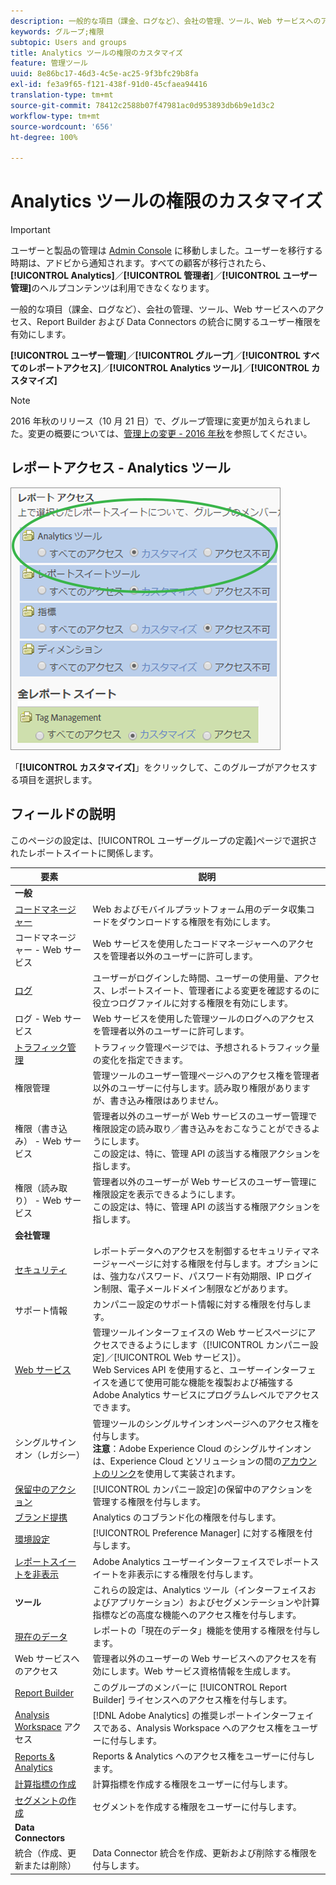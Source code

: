 ```yaml
---
description: 一般的な項目（課金、ログなど）、会社の管理、ツール、Web サービスへのアクセス、Report Builder および Data Connectors の統合に関するユーザー権限を有効にします。
keywords: グループ;権限
subtopic: Users and groups
title: Analytics ツールの権限のカスタマイズ
feature: 管理ツール
uuid: 8e86bc17-46d3-4c5e-ac25-9f3bfc29b8fa
exl-id: fe3a9f65-f121-438f-91d0-45cfaea94416
translation-type: tm+mt
source-git-commit: 78412c2588b07f47981ac0d953893db6b9e1d3c2
workflow-type: tm+mt
source-wordcount: '656'
ht-degree: 100%

---
```


# Analytics ツールの権限のカスタマイズ

>[!IMPORTANT]
>
>ユーザーと製品の管理は [Admin Console](https://helpx.adobe.com/jp/enterprise/using/admin-console.html) に移動しました。ユーザーを移行する時期は、アドビから通知されます。すべての顧客が移行されたら、**[!UICONTROL Analytics]**／**[!UICONTROL 管理者]**／**[!UICONTROL ユーザー管理]**&#x200B;のヘルプコンテンツは利用できなくなります。

一般的な項目（課金、ログなど）、会社の管理、ツール、Web サービスへのアクセス、Report Builder および Data Connectors の統合に関するユーザー権限を有効にします。

**[!UICONTROL ユーザー管理]**／**[!UICONTROL グループ]**／**[!UICONTROL すべてのレポートアクセス]**／**[!UICONTROL Analytics ツール]**／**[!UICONTROL カスタマイズ]**

>[!NOTE]
>
>2016 年秋のリリース（10 月 21 日）で、グループ管理に変更が加えられました。変更の概要については、[管理上の変更 - 2016 年秋](/help/admin/user-management2/c-user-management/permissions-changes.md)を参照してください。

## レポートアクセス - Analytics ツール

![](assets/report-access-analytics-tools.png)

「**[!UICONTROL カスタマイズ]**」をクリックして、このグループがアクセスする項目を選択します。

## フィールドの説明

このページの設定は、[!UICONTROL ユーザーグループの定義]ページで選択されたレポートスイートに関係します。

| 要素 | 説明 |
|--- |--- |
| **一般** |  |
| [コードマネージャー](/help/admin/admin/code-manager-admin.md) | Web およびモバイルプラットフォーム用のデータ収集コードをダウンロードする権限を有効にします。 |
| コードマネージャー - Web サービス | Web サービスを使用したコードマネージャーへのアクセスを管理者以外のユーザーに許可します。 |
| [ログ](/help/admin/admin/logs.md) | ユーザーがログインした時間、ユーザーの使用量、アクセス、レポートスイート、管理者による変更を確認するのに役立つログファイルに対する権限を有効にします。 |
| ログ - Web サービス | Web サービスを使用した管理ツールのログへのアクセスを管理者以外のユーザーに許可します。 |
| [トラフィック管理](/help/admin/c-traffic-management/traffic-management.md) | トラフィック管理ページでは、予想されるトラフィック量の変化を指定できます。 |
| 権限管理 | 管理ツールのユーザー管理ページへのアクセス権を管理者以外のユーザーに付与します。読み取り権限がありますが、書き込み権限はありません。 |
| 権限（書き込み） - Web サービス | 管理者以外のユーザーが Web サービスのユーザー管理で権限設定の読み取り／書き込みをおこなうことができるようにします。<br>この設定は、特に、管理 API の該当する権限アクションを指します。 |
| 権限（読み取り） - Web サービス | 管理者以外のユーザーが Web サービスのユーザー管理に権限設定を表示できるようにします。<br>この設定は、特に、管理 API の該当する権限アクションを指します。 |
| **会社管理** |  |
| [セキュリティ](/help/admin/company/security-manager.md) | レポートデータへのアクセスを制御するセキュリティマネージャーページに対する権限を付与します。オプションには、強力なパスワード、パスワード有効期限、IP ログイン制限、電子メールドメイン制限などがあります。 |
| サポート情報 | カンパニー設定のサポート情報に対する権限を付与します。 |
| [Web サービス](/help/admin/company/web-services-admin.md) | 管理ツールインターフェイスの Web サービスページにアクセスできるようにします（[!UICONTROL カンパニー設定]／[!UICONTROL Web サービス]）。<br>Web Services API を使用すると、ユーザーインターフェイスを通じて使用可能な機能を複製および補強する Adobe Analytics サービスにプログラムレベルでアクセスできます。 |
| シングルサインオン（レガシー） | 管理ツールのシングルサインオンページへのアクセス権を付与します。<br>**注意**：Adobe Experience Cloud のシングルサインオンは、Experience Cloud とソリューションの間の[アカウントのリンク](https://docs.adobe.com/content/help/ja-JP/core-services/interface/manage-users-and-products/organizations.html)を使用して実装されます。 |
| [保留中のアクション](/help/admin/company/pending-actions-admin.md) | [!UICONTROL カンパニー設定]の保留中のアクションを管理する権限を付与します。 |
| [ブランド提携](/help/admin/company/co-branding-admin.md) | Analytics のコブランド化の権限を付与します。 |
| [環境設定](/help/admin/admin/preferences-manager.md) | [!UICONTROL Preference Manager] に対する権限を付与します。 |
| [レポートスイートを非表示](/help/admin/company/c-hide-report-suites.md) | Adobe Analytics ユーザーインターフェイスでレポートスイートを非表示にする権限を付与します。 |
| **ツール** | これらの設定は、Analytics ツール（インターフェイスおよびアプリケーション）およびセグメンテーションや計算指標などの高度な機能へのアクセス権を付与します。 |
| [現在のデータ](https://docs.adobe.com/content/help/ja-JP/analytics/analyze/reports-analytics/current-data.html) | レポートの「現在のデータ」機能を使用する権限を付与します。 |
| Web サービスへのアクセス | 管理者以外のユーザーの Web サービスへのアクセスを有効にします。Web サービス資格情報を生成します。 |
| [Report Builder](https://docs.adobe.com/content/help/ja-JP/analytics/analyze/report-builder/report-builder-setup/t-install-arb.html) | このグループのメンバーに [!UICONTROL Report Builder] ライセンスへのアクセス権を付与します。 |
| [Analysis Workspace](https://docs.adobe.com/content/help/ja-JP/analytics/analyze/analysis-workspace/home.html) アクセス | [!DNL Adobe Analytics] の推奨レポートインターフェイスである、Analysis Workspace へのアクセス権をユーザーに付与します。 |
| [Reports &amp; Analytics](https://docs.adobe.com/content/help/ja-JP/analytics/landing/an-key-concepts.html) | Reports &amp; Analytics へのアクセス権をユーザーに付与します。 |
| [計算指標の作成](https://docs.adobe.com/content/help/ja-JP/analytics/components/calculated-metrics/cm-overview.html) | 計算指標を作成する権限をユーザーに付与します。 |
| [セグメントの作成](https://docs.adobe.com/content/help/ja-JP/analytics/components/segmentation/seg-home.html) | セグメントを作成する権限をユーザーに付与します。 |
| **Data Connectors** |  |
| 統合（作成、更新または削除） | Data Connector 統合を作成、更新および削除する権限を付与します。 |
